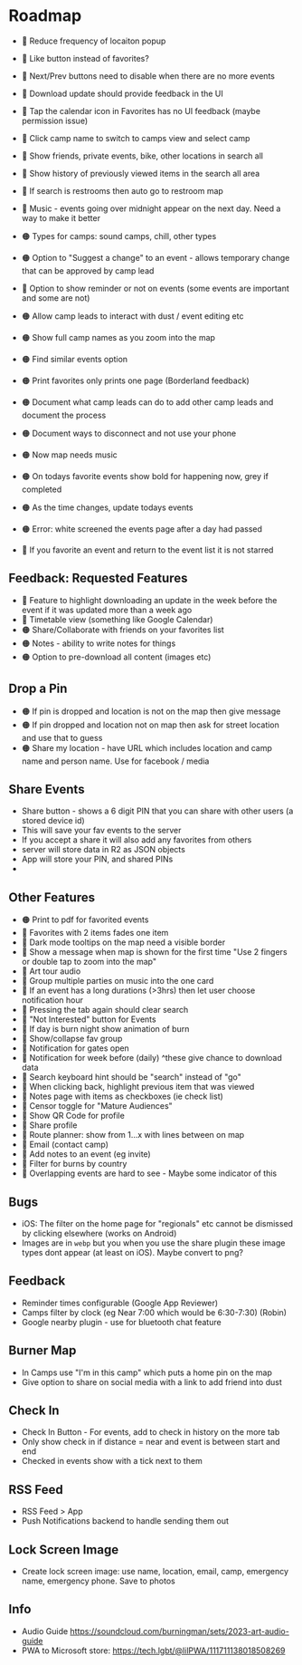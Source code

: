 # Roadmap
- 🔴 Reduce frequency of locaiton popup
- 🔴 Like button instead of favorites?
- 🔴 Next/Prev buttons need to disable when there are no more events
- 🔴 Download update should provide feedback in the UI
- 🔴 Tap the calendar icon in Favorites has no UI feedback (maybe permission issue)
- 🔴 Click camp name to switch to camps view and select camp
- 🔴 Show friends, private events, bike, other locations in search all
- 🔴 Show history of previously viewed items in the search all area
- 🔴 If search is restrooms then auto go to restroom map
- 🔴 Music - events going over midnight appear on the next day. Need a way to make it better
- 🟠 Types for camps: sound camps, chill, other types
- 🟠 Option to "Suggest a change" to an event - allows temporary change that can be approved by camp lead
- 🔴 Option to show reminder or not on events (some events are important and some are not)
- 🟠 Allow camp leads to interact with dust / event editing etc
- 🟠 Show full camp names as you zoom into the map
- 🟠 Find similar events option
- 🟠 Print favorites only prints one page (Borderland feedback)

- 🟠 Document what camp leads can do to add other camp leads and document the process
- 🟠 Document ways to disconnect and not use your phone

- 🟠 Now map needs music
- 🟠 On todays favorite events show bold for happening now, grey if completed
- 🟠 As the time changes, update todays events
- 🟠 Error: white screened the events page after a day had passed
- 🔵 If you favorite an event and return to the event list it is not starred

## Feedback: Requested Features

- 🔵 Feature to highlight downloading an update in the week before the event if it was updated more than a week ago
- 🔵 Timetable view (something like Google Calendar)
- 🟠 Share/Collaborate with friends on your favorites list
- 🟠 Notes - ability to write notes for things
- 🟠 Option to pre-download all content (images etc)

## Drop a Pin

- 🟠 If pin is dropped and location is not on the map then give message
- 🟠 If pin dropped and location not on map then ask for street location and use that to guess
- 🟠 Share my location - have URL which includes location and camp name and person name. Use for facebook / media

## Share Events
- Share button - shows a 6 digit PIN that you can share with other users (a stored device id)
- This will save your fav events to the server
- If you accept a share it will also add any favorites from others
- server will store data in R2 as JSON objects
- App will store your PIN, and shared PINs
- 

## Other Features

- 🟠 Print to pdf for favorited events
- 🔵 Favorites with 2 items fades one item
- 🔵 Dark mode tooltips on the map need a visible border
- 🔵 Show a message when map is shown for the first time "Use 2 fingers or double tap to zoom into the map"
- 🔵 Art tour audio
- 🔵 Group multiple parties on music into the one card
- 🔵 If an event has a long durations (>3hrs) then let user choose notification hour
- 🔵 Pressing the tab again should clear search
- 🔵 "Not Interested" button for Events
- 🔵 If day is burn night show animation of burn
- 🔵 Show/collapse fav group
- 🔵 Notification for gates open
- 🔵 Notification for week before (daily) ^these give chance to download data
- 🔵 Search keyboard hint should be "search" instead of "go"
- 🔵 When clicking back, highlight previous item that was viewed
- 🔵 Notes page with items as checkboxes (ie check list)
- 🔵 Censor toggle for "Mature Audiences"
- 🔵 Show QR Code for profile
- 🔵 Share profile
- 🔵 Route planner: show from 1...x with lines between on map
- 🔵 Email (contact camp)
- 🔵 Add notes to an event (eg invite)
- 🔵 Filter for burns by country
- 🔵 Overlapping events are hard to see - Maybe some indicator of this

## Bugs

- iOS: The filter on the home page for "regionals" etc cannot be dismissed by clicking elsewhere (works on Android)
- Images are in `webp` but you when you use the share plugin these image types dont appear (at least on iOS). Maybe convert to png?

## Feedback

- Reminder times configurable (Google App Reviewer)
- Camps filter by clock (eg Near 7:00 which would be 6:30-7:30) (Robin)
- Google nearby plugin - use for bluetooth chat feature

## Burner Map

- In Camps use "I'm in this camp" which puts a home pin on the map
- Give option to share on social media with a link to add friend into dust

## Check In

- Check In Button - For events, add to check in history on the more tab
- Only show check in if distance = near and event is between start and end
- Checked in events show with a tick next to them

## RSS Feed

- RSS Feed > App
- Push Notifications backend to handle sending them out

## Lock Screen Image

- Create lock screen image: use name, location, email, camp, emergency name, emergency phone. Save to photos

## Info

- Audio Guide https://soundcloud.com/burningman/sets/2023-art-audio-guide
- PWA to Microsoft store: https://tech.lgbt/@lilPWA/111711138018508269

